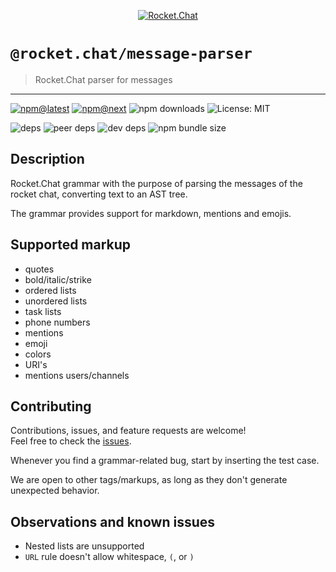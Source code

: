 <!--header-->

<p align="center">
  <a href="https://rocket.chat" title="Rocket.Chat">
    <img src="https://github.com/RocketChat/Rocket.Chat.Artwork/raw/master/Logos/2020/png/logo-horizontal-red.png" alt="Rocket.Chat" />
  </a>
</p>

# `@rocket.chat/message-parser`

> Rocket.Chat parser for messages

---

[![npm@latest](https://img.shields.io/npm/v/@rocket.chat/message-parser/latest?style=flat-square)](https://www.npmjs.com/package/@rocket.chat/icons/v/latest) [![npm@next](https://img.shields.io/npm/v/@rocket.chat/message-parser/next?style=flat-square)](https://www.npmjs.com/package/@rocket.chat/icons/v/next) ![npm downloads](https://img.shields.io/npm/dw/@rocket.chat/message-parser?style=flat-square) ![License: MIT](https://img.shields.io/npm/l/@rocket.chat/message-parser?style=flat-square)

![deps](https://img.shields.io/david/RocketChat/Rocket.Chat.Fuselage?path=packages%2Fmessage-parser&style=flat-square) ![peer deps](https://img.shields.io/david/peer/RocketChat/Rocket.Chat.Fuselage?path=packages%2Fmessage-parser&style=flat-square) ![dev deps](https://img.shields.io/david/dev/RocketChat/Rocket.Chat.Fuselage?path=packages%2Fmessage-parser&style=flat-square) ![npm bundle size](https://img.shields.io/bundlephobia/min/@rocket.chat/message-parser?style=flat-square)

<!--/header-->

## Description

Rocket.Chat grammar with the purpose of parsing the messages of the rocket chat, converting text to an AST tree.

The grammar provides support for markdown, mentions and emojis.

## Supported markup

- quotes
- bold/italic/strike
- ordered lists
- unordered lists
- task lists
- phone numbers
- mentions
- emoji
- colors
- URI's
- mentions users/channels

## Contributing

<!--contributing(msg)-->

Contributions, issues, and feature requests are welcome!<br />
Feel free to check the [issues](https://github.com/RocketChat/Rocket.Chat.Fuselage/issues).

<!--/contributing(msg)-->

Whenever you find a grammar-related bug, start by inserting the test case.

We are open to other tags/markups, as long as they don't generate unexpected behavior.

## Observations and known issues

- Nested lists are unsupported
- `URL` rule doesn't allow whitespace, `(`, or `)`
